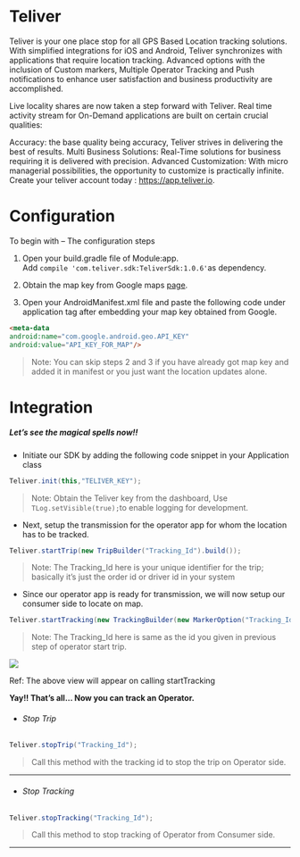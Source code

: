 # Teliver

Teliver is your one place stop for all GPS Based Location tracking solutions. With simplified integrations for iOS and Android, Teliver synchronizes with applications that require location tracking. Advanced options with the inclusion of Custom markers, Multiple Operator Tracking and Push notifications to enhance user satisfaction and business productivity are accomplished.

Live locality shares are now taken a step forward with Teliver. Real time activity stream for On-Demand applications are built on certain crucial qualities:

Accuracy: the base quality being accuracy, Teliver strives in delivering the best of results.
Multi Business Solutions: Real-Time solutions for business requiring it is delivered with precision.
Advanced Customization: With micro managerial possibilities, the opportunity to customize is practically infinite.
Create your teliver account today : https://app.teliver.io.

# Configuration

To begin with – The configuration steps

1. Open your build.gradle file of Module:app.  
   Add `compile 'com.teliver.sdk:TeliverSdk:1.0.6'`as dependency.

2. Obtain the map key from Google maps [page](https://developers.google.com/maps/documentation/android-api/).

3. Open your AndroidManifest.xml file and paste the following code under application tag after embedding your map key obtained from Google.

```markdown
<meta-data
android:name="com.google.android.geo.API_KEY"
android:value="API_KEY_FOR_MAP"/>
```

> Note: You can skip steps 2 and 3 if you have already got map key and added it in manifest or you just want the location updates alone.

##### 

# Integration

##### Let’s see the magical spells now!!

* Initiate our SDK by adding the following code snippet in your Application class

```java
Teliver.init(this,"TELIVER_KEY");
```

> Note: Obtain the Teliver key from the dashboard, Use `TLog.setVisible(true);`to enable logging for development.

* Next, setup the transmission  for the operator app for whom the location has to be tracked.

```java
Teliver.startTrip(new TripBuilder("Tracking_Id").build());
```

> Note: The Tracking\_Id here is your unique identifier for the trip; basically it’s just the order id or driver id in your system

* Since our operator app is ready for transmission, we will now setup our consumer side to locate on map.

```java
Teliver.startTracking(new TrackingBuilder(new MarkerOption("Tracking_Id")).build());
```

> Note: The Tracking\_Id here is same as the id you given in previous step of operator start trip.

![](https://s3.amazonaws.com/teliverbucket/docs/android.gif)

Ref: The above view will appear on calling startTracking

**Yay!! That’s all... Now you can track an Operator.**

* ###### Stop Trip

```java
Teliver.stopTrip("Tracking_Id");
```

> Call this method with the tracking id to stop the trip on Operator side.

---

* ###### Stop Tracking

```java
Teliver.stopTracking("Tracking_Id");
```

> Call this method to stop tracking of Operator from Consumer side.

---








